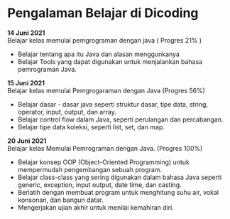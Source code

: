 # Pengalaman Belajar di Dicoding

**14 Juni 2021**<br> 
Belajar kelas memulai pemgrograman dengan java ( Progres 21% )
* Belajar tentang apa itu Java dan alasan menggunkanya
* Belajar Tools yang dapat digunakan untuk menjalankan bahasa pemrograman Java.

**15 Juni 2021**<br> 
Belajar kelas  memulai Pemgrogaraman dengan Java (Progres 56%)
* Belajar dasar - dasar java seperti struktur dasar, tipe data, string, operator, input, output, dan array.
* Belajar control flow dalam Java, seperti perulangan dan percabangan.
* Belajar tipe data koleksi, seperti list, set, dan map.

**20 Juni 2021**<br>
Belajar kelas Memulai Pemrograman dengan Java. (Progres 100%)
* Belajar konsep OOP (Object-Oriented Programming) untuk mempermudah pengembangan sebuah program.
* Belajar class-class yang sering digunakan dalam bahasa Java seperti generic, exception, input output, date time, dan casting.
* Berlatih dengan membuat program untuk menghitung suhu air, vokal konsonan, dan bangun datar.
* Mengerjakan ujian akhir untuk menilai kemahiran diri.

